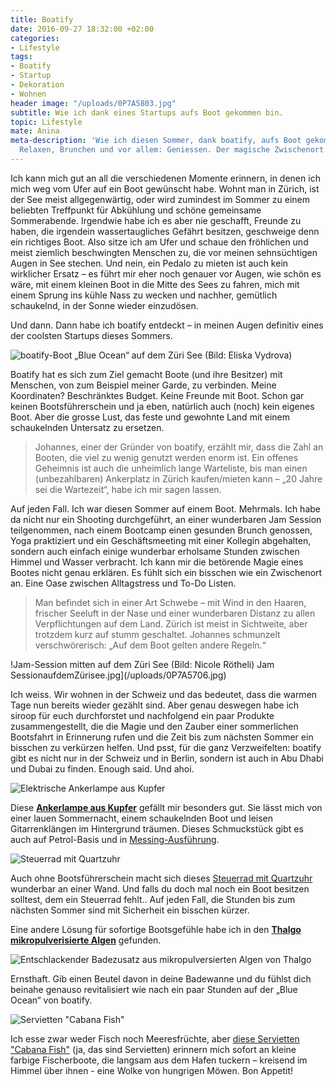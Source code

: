 ```yaml
---
title: Boatify
date: 2016-09-27 18:32:00 +02:00
categories:
- Lifestyle
tags:
- Boatify
- Startup
- Dekoration
- Wohnen
header image: "/uploads/0P7A5803.jpg"
subtitle: Wie ich dank eines Startups aufs Boot gekommen bin.
topic: Lifestyle
mate: Anina
meta-description: 'Wie ich diesen Sommer, dank boatify, aufs Boot gekommen bin. Yoga,
  Relaxen, Brunchen und vor allem: Geniessen. Der magische Zwischenort.'
---
```


Ich kann mich gut an all die verschiedenen Momente erinnern, in denen ich mich weg vom Ufer auf ein Boot gewünscht habe. Wohnt man in Zürich, ist der See meist allgegenwärtig, oder wird zumindest im Sommer zu einem beliebten Treffpunkt für Abkühlung und schöne gemeinsame Sommerabende. Irgendwie habe ich es aber nie geschafft, Freunde zu haben, die irgendein wassertaugliches Gefährt besitzen, geschweige denn ein richtiges Boot. Also sitze ich am Ufer und schaue den fröhlichen und meist ziemlich beschwingten Menschen zu, die vor meinen sehnsüchtigen Augen in See stechen. Und nein, ein Pedalo zu mieten ist auch kein wirklicher Ersatz – es führt mir eher noch genauer vor Augen, wie schön es wäre, mit einem kleinen Boot in die Mitte des Sees zu fahren, mich mit einem Sprung ins kühle Nass zu wecken und nachher, gemütlich schaukelnd, in der Sonne wieder einzudösen.


Und dann. Dann habe ich boatify entdeckt – in meinen Augen definitiv eines der coolsten Startups dieses Sommers.

![boatify-Boot „Blue Ocean“ auf dem Züri See (Bild: Eliska Vydrova)](/uploads/boatup-20.jpg)

Boatify hat es sich zum Ziel gemacht Boote (und ihre Besitzer) mit Menschen, von zum Beispiel meiner Garde, zu verbinden. Meine Koordinaten? Beschränktes Budget. Keine Freunde mit Boot. Schon gar keinen Bootsführerschein und ja eben, natürlich auch (noch) kein eigenes Boot. Aber die grosse Lust, das feste und gewohnte Land mit einem schaukelnden Untersatz zu ersetzen.

> Johannes, einer der Gründer von boatify, erzählt mir, dass die Zahl an Booten, die viel zu wenig genutzt werden enorm ist. Ein offenes Geheimnis ist auch die unheimlich lange Warteliste, bis man einen (unbezahlbaren) Ankerplatz in Zürich kaufen/mieten kann – „20 Jahre sei die Wartezeit“, habe ich mir sagen lassen.

Auf jeden Fall. Ich war diesen Sommer auf einem Boot. Mehrmals. Ich habe da nicht nur ein Shooting durchgeführt, an einer wunderbaren Jam Session teilgenommen, nach einem Bootcamp einen gesunden Brunch genossen, Yoga praktiziert und ein Geschäftsmeeting mit einer Kollegin abgehalten, sondern auch einfach einige wunderbar erholsame Stunden zwischen Himmel und Wasser verbracht. Ich kann mir die betörende Magie eines Bootes nicht genau erklären. Es fühlt sich ein bisschen wie ein Zwischenort an. Eine Oase zwischen Alltagstress und To-Do Listen. 

> Man befindet sich in einer Art Schwebe – mit Wind in den Haaren, frischer Seeluft in der Nase und einer wunderbaren Distanz zu allen Verpflichtungen auf dem Land. Zürich ist meist in Sichtweite, aber trotzdem kurz auf stumm geschaltet. Johannes schmunzelt verschwörerisch: „Auf dem Boot gelten andere Regeln.“

!Jam-Session mitten auf dem Züri See (Bild: Nicole Rötheli)
Jam SessionaufdemZürisee.jpg\](/uploads/0P7A5706.jpg)

Ich weiss. Wir wohnen in der Schweiz und das bedeutet, dass die warmen Tage nun bereits wieder gezählt sind. Aber genau deswegen habe ich siroop für euch durchforstet und nachfolgend ein paar Produkte zusammengestellt, die die Magie und den Zauber einer sommerlichen Bootsfahrt in Erinnerung rufen und die Zeit bis zum nächsten Sommer ein bisschen zu verkürzen helfen. Und psst, für die ganz Verzweifelten: boatify gibt es nicht nur in der Schweiz und in Berlin, sondern ist auch in Abu Dhabi und Dubai zu finden. Enough said. Und ahoi.

![Elektrische Ankerlampe aus Kupfer](/uploads/Ankerlampe%20.jpg)

Diese **[Ankerlampe aus Kupfer](https://siroop.ch/sport-freizeit/wassersport/bootsausruestung/ankerlampe-elektrisch-kupfer-242284?utm_source=smates&utm_medium=editorial&utm_campaign=smates_q416_anina&utm_content=ankerlampe)** gefällt mir besonders gut. Sie lässt mich von einer lauen Sommernacht, einem schaukelnden Boot und leisen Gitarrenklängen im Hintergrund träumen. Dieses Schmuckstück gibt es auch auf Petrol-Basis und in [Messing-Ausführung](https://siroop.ch/sport-freizeit/wassersport/bootsausruestung/ankerlampe-elektrisch-messing-242259?utm_source=smates&utm_medium=editorial&utm_campaign=smates_q416_anina&utm_content=ankerlampemessing).

![Steuerrad mit Quartzuhr](https://cdn.siroop.ch/media/images/sized/82d084c155a8c59f7c14e71d660f0723.400x400.jpg)

Auch ohne Bootsführerschein macht sich dieses [Steuerrad mit Quartzuhr](https://siroop.ch/sport-freizeit/wassersport/bootsausruestung/steuerrad-mit-quartzuhr-242292?utm_source=smates&utm_medium=editorial&utm_campaign=smates_q416_anina&utm_content=steuerrad) wunderbar an einer Wand. Und falls du doch mal noch ein Boot besitzen solltest, dem ein Steuerrad fehlt..
Auf jeden Fall, die Stunden bis zum nächsten Sommer sind mit Sicherheit ein bisschen kürzer.


Eine andere Lösung für sofortige Bootsgefühle habe ich in den **[Thalgo mikropulverisierte Algen](https://siroop.ch/schoenheit-gesundheit/gesundheit-drogerie/massage-entspannung/thalgo-mikropulverisierte-algen-61735?utm_source=smates&utm_medium=editorial&utm_campaign=smates_q416_anina&utm_content=badezusatzalgen)** gefunden. 


![Entschlackender Badezusatz aus mikropulversierten Algen von Thalgo](/uploads/Thalgo%20Algues.jpg)


Ernsthaft. Gib einen Beutel davon in deine Badewanne und du fühlst dich beinahe genauso revitalisiert wie nach ein paar Stunden auf der „Blue Ocean“ von boatify.

![Servietten "Cabana Fish"](/uploads/Servietten%20Fisch.jpg)

Ich esse zwar weder Fisch noch Meeresfrüchte, aber [diese Servietten "Cabana Fish"](https://siroop.ch/wohnen-haushalt/gedeckter-tisch/servietten/servietten-cabana-fish-495479?utm_source=smates&utm_medium=editorial&utm_campaign=smates_q416_anina&utm_content=servietten) (ja, das sind Servietten) erinnern mich sofort an kleine farbige Fischerboote, die langsam aus dem Hafen tuckern – kreisend im Himmel über ihnen - eine Wolke von hungrigen Möwen. Bon Appetit!